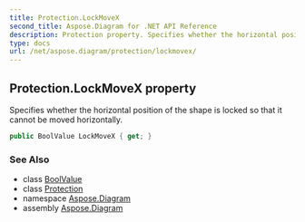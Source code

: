 ```yaml
---
title: Protection.LockMoveX
second_title: Aspose.Diagram for .NET API Reference
description: Protection property. Specifies whether the horizontal position of the shape is locked so that it cannot be moved horizontally
type: docs
url: /net/aspose.diagram/protection/lockmovex/
---
```

## Protection.LockMoveX property

Specifies whether the horizontal position of the shape is locked so that it cannot be moved horizontally.

```csharp
public BoolValue LockMoveX { get; }
```

### See Also

* class [BoolValue](../../boolvalue/)
* class [Protection](../)
* namespace [Aspose.Diagram](../../protection/)
* assembly [Aspose.Diagram](../../../)


